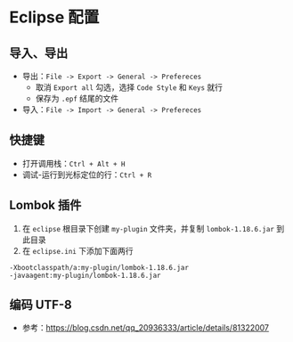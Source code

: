 # Eclipse 配置

## 导入、导出
- 导出：`File -> Export -> General -> Prefereces`
  - 取消 `Export all` 勾选，选择 `Code Style` 和 `Keys` 就行
  - 保存为 `.epf` 结尾的文件
- 导入：`File -> Import -> General -> Prefereces`

## 快捷键
- 打开调用栈：`Ctrl + Alt + H`
- 调试-运行到光标定位的行：`Ctrl + R`

## Lombok 插件
1. 在 `eclipse` 根目录下创建 `my-plugin` 文件夹，并复制 `lombok-1.18.6.jar` 到此目录
2. 在 `eclipse.ini` 下添加下面两行
```
-Xbootclasspath/a:my-plugin/lombok-1.18.6.jar
-javaagent:my-plugin/lombok-1.18.6.jar
```

## 编码 UTF-8
- 参考：https://blog.csdn.net/qq_20936333/article/details/81322007